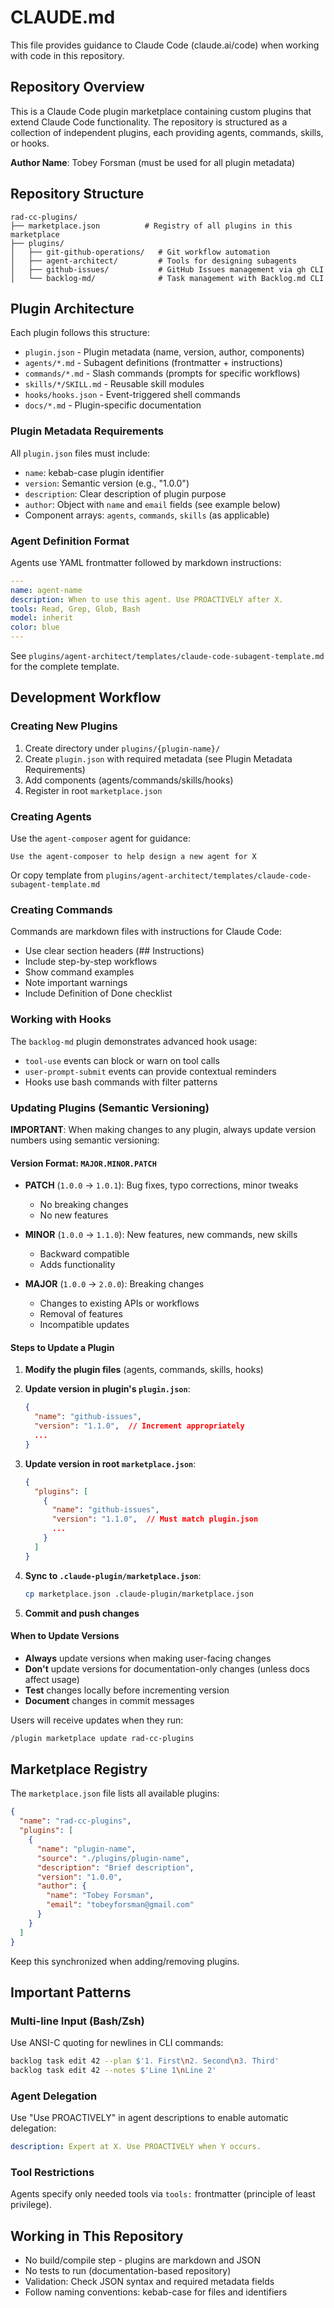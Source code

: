 # CLAUDE.md

This file provides guidance to Claude Code (claude.ai/code) when working with code in this repository.

## Repository Overview

This is a Claude Code plugin marketplace containing custom plugins that extend Claude Code functionality. The repository is structured as a collection of independent plugins, each providing agents, commands, skills, or hooks.

**Author Name**: Tobey Forsman (must be used for all plugin metadata)

## Repository Structure

```
rad-cc-plugins/
├── marketplace.json          # Registry of all plugins in this marketplace
├── plugins/
│   ├── git-github-operations/   # Git workflow automation
│   ├── agent-architect/         # Tools for designing subagents
│   ├── github-issues/           # GitHub Issues management via gh CLI
│   └── backlog-md/              # Task management with Backlog.md CLI
```

## Plugin Architecture

Each plugin follows this structure:

- `plugin.json` - Plugin metadata (name, version, author, components)
- `agents/*.md` - Subagent definitions (frontmatter + instructions)
- `commands/*.md` - Slash commands (prompts for specific workflows)
- `skills/*/SKILL.md` - Reusable skill modules
- `hooks/hooks.json` - Event-triggered shell commands
- `docs/*.md` - Plugin-specific documentation

### Plugin Metadata Requirements

All `plugin.json` files must include:

- `name`: kebab-case plugin identifier
- `version`: Semantic version (e.g., "1.0.0")
- `description`: Clear description of plugin purpose
- `author`: Object with `name` and `email` fields (see example below)
- Component arrays: `agents`, `commands`, `skills` (as applicable)

### Agent Definition Format

Agents use YAML frontmatter followed by markdown instructions:

```yaml
---
name: agent-name
description: When to use this agent. Use PROACTIVELY after X.
tools: Read, Grep, Glob, Bash
model: inherit
color: blue
---
```

See `plugins/agent-architect/templates/claude-code-subagent-template.md` for the complete template.

## Development Workflow

### Creating New Plugins

1. Create directory under `plugins/{plugin-name}/`
2. Create `plugin.json` with required metadata (see Plugin Metadata Requirements)
3. Add components (agents/commands/skills/hooks)
4. Register in root `marketplace.json`

### Creating Agents

Use the `agent-composer` agent for guidance:

```
Use the agent-composer to help design a new agent for X
```

Or copy template from `plugins/agent-architect/templates/claude-code-subagent-template.md`

### Creating Commands

Commands are markdown files with instructions for Claude Code:

- Use clear section headers (## Instructions)
- Include step-by-step workflows
- Show command examples
- Note important warnings
- Include Definition of Done checklist

### Working with Hooks

The `backlog-md` plugin demonstrates advanced hook usage:

- `tool-use` events can block or warn on tool calls
- `user-prompt-submit` events can provide contextual reminders
- Hooks use bash commands with filter patterns

### Updating Plugins (Semantic Versioning)

**IMPORTANT**: When making changes to any plugin, always update version numbers using semantic versioning:

#### Version Format: `MAJOR.MINOR.PATCH`

- **PATCH** (`1.0.0` → `1.0.1`): Bug fixes, typo corrections, minor tweaks
  - No breaking changes
  - No new features

- **MINOR** (`1.0.0` → `1.1.0`): New features, new commands, new skills
  - Backward compatible
  - Adds functionality

- **MAJOR** (`1.0.0` → `2.0.0`): Breaking changes
  - Changes to existing APIs or workflows
  - Removal of features
  - Incompatible updates

#### Steps to Update a Plugin

1. **Modify the plugin files** (agents, commands, skills, hooks)

2. **Update version in plugin's `plugin.json`**:
   ```json
   {
     "name": "github-issues",
     "version": "1.1.0",  // Increment appropriately
     ...
   }
   ```

3. **Update version in root `marketplace.json`**:
   ```json
   {
     "plugins": [
       {
         "name": "github-issues",
         "version": "1.1.0",  // Must match plugin.json
         ...
       }
     ]
   }
   ```

4. **Sync to `.claude-plugin/marketplace.json`**:
   ```bash
   cp marketplace.json .claude-plugin/marketplace.json
   ```

5. **Commit and push changes**

#### When to Update Versions

- **Always** update versions when making user-facing changes
- **Don't** update versions for documentation-only changes (unless docs affect usage)
- **Test** changes locally before incrementing version
- **Document** changes in commit messages

Users will receive updates when they run:
```bash
/plugin marketplace update rad-cc-plugins
```

## Marketplace Registry

The `marketplace.json` file lists all available plugins:

```json
{
  "name": "rad-cc-plugins",
  "plugins": [
    {
      "name": "plugin-name",
      "source": "./plugins/plugin-name",
      "description": "Brief description",
      "version": "1.0.0",
      "author": {
        "name": "Tobey Forsman",
        "email": "tobeyforsman@gmail.com"
      }
    }
  ]
}
```

Keep this synchronized when adding/removing plugins.

## Important Patterns

### Multi-line Input (Bash/Zsh)

Use ANSI-C quoting for newlines in CLI commands:

```bash
backlog task edit 42 --plan $'1. First\n2. Second\n3. Third'
backlog task edit 42 --notes $'Line 1\nLine 2'
```

### Agent Delegation

Use "Use PROACTIVELY" in agent descriptions to enable automatic delegation:

```yaml
description: Expert at X. Use PROACTIVELY when Y occurs.
```

### Tool Restrictions

Agents specify only needed tools via `tools:` frontmatter (principle of least privilege).

## Working in This Repository

- No build/compile step - plugins are markdown and JSON
- No tests to run (documentation-based repository)
- Validation: Check JSON syntax and required metadata fields
- Follow naming conventions: kebab-case for files and identifiers
